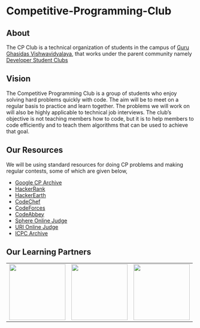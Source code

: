 # Competitive-Programming-Club

## About
The CP Club is a technical organization of students in the campus of [Guru Ghasidas Vishwavidyalaya](http://www.ggu.ac.in/), that works under the parent community namely
[Developer Student Clubs](https://dsc.community.dev/guru-ghasidas-vishwavidyalaya/)

## Vision
The Competitive Programming Club is a group of students who enjoy solving hard problems quickly with code. 
The aim will be to meet on a regular basis to practice and learn together. The problems we will work on will also be highly applicable to technical job interviews. 
The club’s objective is not teaching members how to code, but it is to help members to code efficiently and to teach them algorithms that can be used to achieve that goal.

## Our Resources
We will be using standard resources for doing CP problems and making regular contests, some of which are given below,
* [Google CP Archive](https://codingcompetitions.withgoogle.com/kickstart/archive)
* [HackerRank](https://www.hackerrank.com/)
* [HackerEarth](https://www.hackerearth.com/)
* [CodeChef](https://www.codechef.com/)
* [CodeForces](https://codeforces.com/)
* [CodeAbbey](https://www.codeabbey.com/)
* [Sphere Online Judge](https://www.spoj.com/)
* [URI Online Judge](https://www.urionlinejudge.com.br/)
* [ICPC Archive](https://icpc.global/compete/problems)

## Our Learning Partners
<table>
<tr>
<td>
<img src="https://media-exp1.licdn.com/dms/image/C4D0BAQFFmtfFop9WTw/company-logo_200_200/0?e=1609372800&v=beta&t=cdpEj0WmHulOnAfb01I4ZB17hGQdbiVN__U3eNfGnjc" height="150">
</td>
<td>
<img src="https://media-exp1.licdn.com/dms/image/C4D0BAQG_6AAWfonRSg/company-logo_200_200/0?e=1609372800&v=beta&t=_R0yS98v4bXvcO-o8rgqy0YFK5YGVI3tQem9LMaWn9k" height="150">
</td>
<td>
<img src="https://media-exp1.licdn.com/dms/image/C4D0BAQEqb_FhnYHCfw/company-logo_200_200/0?e=1609372800&v=beta&t=BVgBlHmN5X5tNJkYM5DVUbxPbGJL336M4FYFHMidIBk" height="150">
</td>
</tr>
</table>

